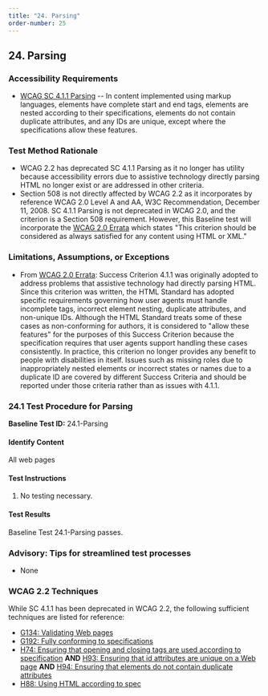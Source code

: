 ```yaml
---
title: "24. Parsing"
order-number: 25
---
```

## 24. Parsing

### Accessibility Requirements

-   [WCAG SC 4.1.1 Parsing](https://www.w3.org/WAI/WCAG22/Understanding/parsing) -- In content implemented using markup languages, elements have complete start and end tags, elements are nested according to their specifications, elements do not contain duplicate attributes, and any IDs are unique, except where the specifications allow these features.

### Test Method Rationale

-   WCAG 2.2 has deprecated SC 4.1.1 Parsing as it no longer has utility because accessibility errors due to assistive technology directly parsing HTML no longer exist or are addressed in other criteria.
-   Section 508 is not directly affected by WCAG 2.2 as it incorporates by reference WCAG 2.0 Level A and AA, W3C Recommendation, December 11, 2008. SC 4.1.1 Parsing is not deprecated in WCAG 2.0, and the criterion is a Section 508 requirement. However, this Baseline test will incorporate the [WCAG 2.0 Errata](https://www.w3.org/WAI/WCAG20/errata/) which states "This criterion should be considered as always satisfied for any content using HTML or XML."
 

### Limitations, Assumptions, or Exceptions

-   From [WCAG 2.0 Errata](https://www.w3.org/WAI/WCAG20/errata/): Success Criterion 4.1.1 was originally adopted to address problems that assistive technology had directly parsing HTML. Since this criterion was written, the HTML Standard has adopted specific requirements governing how user agents must handle incomplete tags, incorrect element nesting, duplicate attributes, and non-unique IDs. Although the HTML Standard treats some of these cases as non-conforming for authors, it is considered to "allow these features" for the purposes of this Success Criterion because the specification requires that user agents support handling these cases consistently. In practice, this criterion no longer provides any benefit to people with disabilities in itself. Issues such as missing roles due to inappropriately nested elements or incorrect states or names due to a duplicate ID are covered by different Success Criteria and should be reported under those criteria rather than as issues with 4.1.1.

### 24.1 Test Procedure for Parsing

**Baseline Test ID:** 24.1-Parsing
#### Identify Content
<p id="AIC">All web pages</p>

#### Test Instructions
<ol id="ATI">
    <li id="ATI-1">No testing necessary.</li>
</ol>

#### Test Results
<p id="ATR">Baseline Test 24.1-Parsing passes.</p>

### Advisory: Tips for streamlined test processes

- None

### WCAG 2.2 Techniques

While SC 4.1.1 has been deprecated in WCAG 2.2, the following sufficient techniques are listed for reference:

-   [G134: Validating Web pages](https://www.w3.org/WAI/WCAG22/Techniques/general/G134)
-   [G192: Fully conforming to specifications](https://www.w3.org/WAI/WCAG22/Techniques/general/G192)
-   [H74: Ensuring that opening and closing tags are used according to specification](https://www.w3.org/WAI/WCAG22/Techniques/html/H74) **AND** [H93: Ensuring that id attributes are unique on a Web page](https://www.w3.org/WAI/WCAG22/Techniques/html/H93) **AND** [H94: Ensuring that elements do not contain duplicate attributes](https://www.w3.org/WAI/WCAG22/Techniques/html/H94)
-   [H88: Using HTML according to spec](https://www.w3.org/WAI/WCAG22/Techniques/html/H88)
  